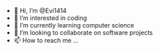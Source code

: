- 👋 Hi, I’m @Evi1414
- 👀 I’m interested in coding
- 🌱 I’m currently learning computer science
- 💞️ I’m looking to collaborate on software projects
- 📫 How to reach me ...

<!---
Evi1414/Evi1414 is a ✨ special ✨ repository because its `README.md` (this file) appears on your GitHub profile.
You can click the Preview link to take a look at your changes.
--->
